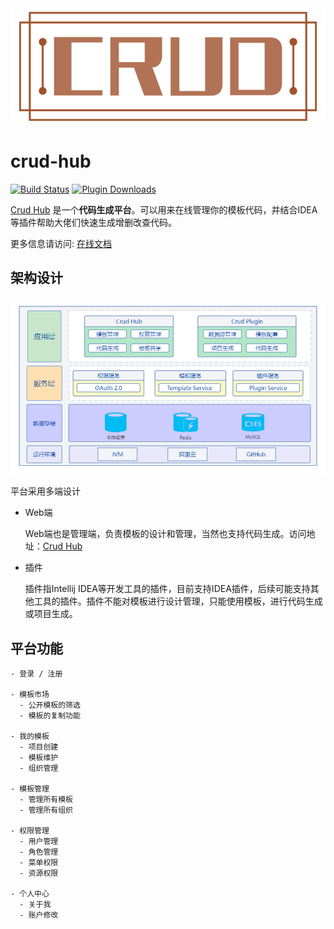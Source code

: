 <div align="center"> 
<img src="./docs/.vuepress/public/images/hero.png")>
</div>

# crud-hub
 
 [![Build Status](https://img.shields.io/github/workflow/status/mars05/crud-hub/build?logo=github)](https://github.com/mars05/crud-hub/actions/workflows/build.yml) [![Plugin Downloads](https://img.shields.io/jetbrains/plugin/d/12440-crud?logo=jetbrains)](https://plugins.jetbrains.com/plugin/12440)
  
[Crud Hub](https://crud-hub.top/) 是一个**代码生成平台**。可以用来在线管理你的模板代码，并结合IDEA等插件帮助大佬们快速生成增删改查代码。

更多信息请访问: [在线文档](https://crud-hub.top/docs/)

## 架构设计

![架构设计图](./docs/guide/jgsj.png)

平台采用多端设计

- Web端

  Web端也是管理端，负责模板的设计和管理，当然也支持代码生成。访问地址：[Crud Hub](https://crud-hub.top/)  
- 插件

  插件指Intellij IDEA等开发工具的插件，目前支持IDEA插件，后续可能支持其他工具的插件。插件不能对模板进行设计管理，只能使用模板，进行代码生成或项目生成。


## 平台功能

```
- 登录 / 注册

- 模板市场
  - 公开模板的筛选
  - 模板的复制功能

- 我的模板
  - 项目创建
  - 模板维护
  - 组织管理

- 模板管理
  - 管理所有模板
  - 管理所有组织

- 权限管理
  - 用户管理
  - 角色管理
  - 菜单权限
  - 资源权限

- 个人中心
  - 关于我
  - 账户修改
```
